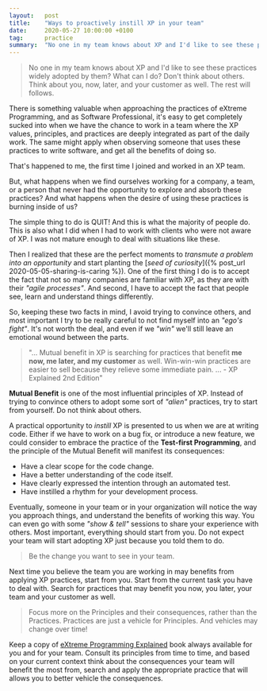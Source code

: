 ```yaml
---
layout:   post
title:    "Ways to proactively instill XP in your team"
date:     2020-05-27 10:00:00 +0100
tag:      practice
summary:  "No one in my team knows about XP and I'd like to see these practices widely adopted by them? What can I do? Don't think about others. Think about you, now, later, and your customer as well. The rest will follows."
---
```


> No one in my team knows about XP and I'd like to see these practices widely adopted by them? What can I do? Don't think about others. Think about you, now, later, and your customer as well. The rest will follows.

<!--more-->

There is something valuable when approaching the practices of eXtreme Programming, and as Software Professional, it's easy to get completely sucked into when we have the chance to work in a team where the XP values, principles, and practices are deeply integrated as part of the daily work. The same might apply when observing someone that uses these practices to write software, and get all the benefits of doing so.

That's happened to me, the first time I joined and worked in an XP team.

But, what happens when we find ourselves working for a company, a team, or a person that never had the opportunity to explore and absorb these practices? And what happens when the desire of using these practices is burning inside of us?

The simple thing to do is QUIT! And this is what the majority of people do. This is also what I did when I had to work with clients who were not aware of XP. I was not mature enough to deal with situations like these.

Then I realized that these are the perfect moments to _transmute a problem into an opportunity_ and start planting the [_seed of curiosity_]({% post_url 2020-05-05-sharing-is-caring %}). One of the first thing I do is to accept the fact that not so many companies are familiar with XP, as they are with their _"agile processes"_. And second, I have to accept the fact that people see, learn and understand things differently.

So, keeping these two facts in mind, I avoid trying to convince others, and most important I try to be really careful to not find myself into an _"ego's fight"_. It's not worth the deal, and even if we _"win"_ we'll still leave an emotional wound between the parts.

> "... Mutual benefit in XP is searching for practices that benefit **me now, me later, and my customer** as well. Win-win-win practices are easier to sell because they relieve some immediate pain. ... - XP Explained 2nd Edition"

**Mutual Benefit** is one of the most influential principles of XP. Instead of trying to convince others to adopt some sort of _"alien"_ practices, try to start from yourself. Do not think about others.

A practical opportunity to _instill_ XP is presented to us when we are at writing code. Either if we have to work on a bug fix, or introduce a new feature, we could consider to embrace the practice of the **Test-first Programming**, and the principle of the Mutual Benefit will manifest its consequences:

- Have a clear scope for the code change.
- Have a better understanding of the code itself.
- Have clearly expressed the intention through an automated test.
- Have instilled a rhythm for your development process.

Eventually, someone in your team or in your organization will notice the way you approach things, and understand the benefits of working this way. You can even go with some _"show & tell"_ sessions to share your experience with others. Most important, everything should start from you. Do not expect your team will start adopting XP just because you told them to do.

> Be the change you want to see in your team.

Next time you believe the team you are working in may benefits from applying XP practices, start from you. Start from the current task you have to deal with. Search for practices that may benefit you now, you later, your team and your customer as well.

> Focus more on the Principles and their consequences, rather than the Practices. Practices are just a vehicle for Principles. And vehicles may change over time!

Keep a copy of [eXtreme Programming Explained](https://www.goodreads.com/book/show/67833.Extreme_Programming_Explained) book always available for you and for your team. Consult its principles from time to time, and based on your current context think about the consequences your team will benefit the most from, search and apply the appropriate practice that will allows you to better vehicle the consequences.
